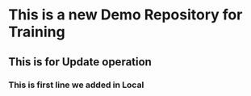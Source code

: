 # This is a new Demo Repository for Training
## This is for Update operation
### This is first line we added in Local